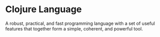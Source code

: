 # Clojure Language

A robust, practical, and fast programming language with a set of useful features that together form a simple, coherent, and powerful tool.
